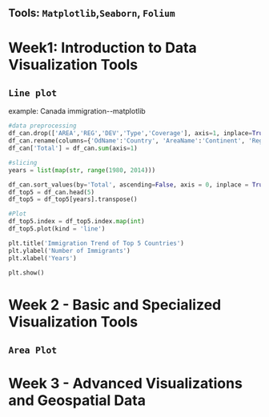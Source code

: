 ## Tools: `Matplotlib`,`Seaborn`, `Folium`  
# Week1: Introduction to Data Visualization Tools
## `Line plot`
example: Canada immigration--matplotlib
```python
#data preprocessing
df_can.drop(['AREA','REG','DEV','Type','Coverage'], axis=1, inplace=True)
df_can.rename(columns={'OdName':'Country', 'AreaName':'Continent', 'RegName':'Region'}, inplace=True)
df_can['Total'] = df_can.sum(axis=1)

#slicing
years = list(map(str, range(1980, 2014)))

df_can.sort_values(by='Total', ascending=False, axis = 0, inplace = True)
df_top5 = df_can.head(5)
df_top5 = df_top5[years].transpose()

#Plot
df_top5.index = df_top5.index.map(int)
df_top5.plot(kind = 'line')

plt.title('Immigration Trend of Top 5 Countries')
plt.ylabel('Number of Immigrants')
plt.xlabel('Years')

plt.show()
```
# Week 2 - Basic and Specialized Visualization Tools
## `Area Plot`
# Week 3 - Advanced Visualizations and Geospatial Data
